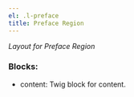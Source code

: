 ```yaml
---
el: .l-preface
title: Preface Region
---
```

_Layout for Preface Region_

### Blocks:
* content: Twig block for content.
